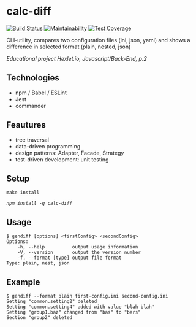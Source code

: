 # calc-diff

[![Build Status](https://travis-ci.org/Yorickov/calc-diff.svg?branch=master)](https://travis-ci.org/Yorickov/calc-diff)
[![Maintainability](https://api.codeclimate.com/v1/badges/4f516136304355c04581/maintainability)](https://codeclimate.com/github/Yorickov/calc-diff/maintainability)
[![Test Coverage](https://api.codeclimate.com/v1/badges/4f516136304355c04581/test_coverage)](https://codeclimate.com/github/Yorickov/calc-diff/test_coverage)

CLI-utility, compares two configuration files (ini, json, yaml) and shows a difference in selected format (plain, nested, json)

*Educational project Hexlet.io, Javascript/Back-End, p.2*

## Technologies
- npm / Babel / ESLint
- Jest
- commander

## Feautures
- tree traversal
- data-driven programming
- design patterns: Adapter, Facade, Strategy
- test-driven development: unit testing

## Setup

`make install`

*`npm install -g calc-diff`*

## Usage
```
$ gendiff [options] <firstConfig> <secondConfig>
Options:
    -h, --help          output usage information
	-V, --version       output the version number
	-f, --format [type] output file format
Type: plain, nest, json
```

## Example
```
$ gendiff --format plain first-config.ini second-config.ini
Setting "common.setting2" deleted
Setting "common.setting4" added with value "blah blah"
Setting "group1.baz" changed from "bas" to "bars"
Section "group2" deleted
```
